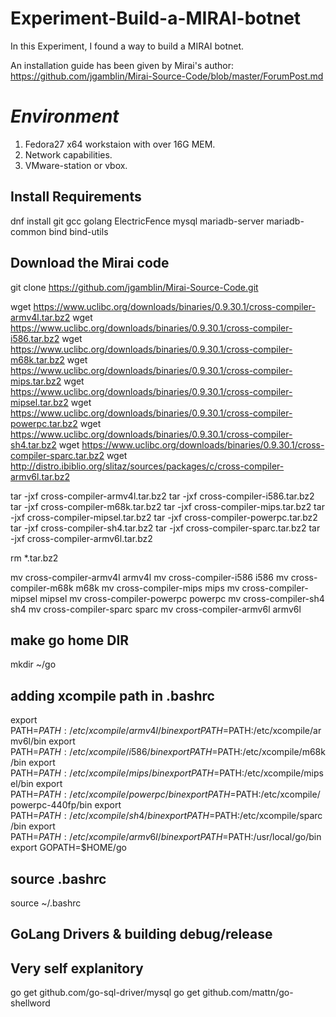 # Experiment-Build-a-MIRAI-botnet
In this Experiment, I found a way to build a MIRAI botnet.

An installation guide has been given by Mirai's author:
https://github.com/jgamblin/Mirai-Source-Code/blob/master/ForumPost.md

# *Environment*
1. Fedora27 x64 workstaion with over 16G MEM.
2. Network capabilities.
3. VMware-station or vbox.

## Install Requirements
dnf install git gcc golang ElectricFence mysql mariadb-server mariadb-common bind bind-utils

## Download the Mirai code
git clone https://github.com/jgamblin/Mirai-Source-Code.git

wget https://www.uclibc.org/downloads/binaries/0.9.30.1/cross-compiler-armv4l.tar.bz2
wget https://www.uclibc.org/downloads/binaries/0.9.30.1/cross-compiler-i586.tar.bz2
wget https://www.uclibc.org/downloads/binaries/0.9.30.1/cross-compiler-m68k.tar.bz2
wget https://www.uclibc.org/downloads/binaries/0.9.30.1/cross-compiler-mips.tar.bz2
wget https://www.uclibc.org/downloads/binaries/0.9.30.1/cross-compiler-mipsel.tar.bz2
wget https://www.uclibc.org/downloads/binaries/0.9.30.1/cross-compiler-powerpc.tar.bz2
wget https://www.uclibc.org/downloads/binaries/0.9.30.1/cross-compiler-sh4.tar.bz2
wget https://www.uclibc.org/downloads/binaries/0.9.30.1/cross-compiler-sparc.tar.bz2
wget http://distro.ibiblio.org/slitaz/sources/packages/c/cross-compiler-armv6l.tar.bz2

tar -jxf cross-compiler-armv4l.tar.bz2
tar -jxf cross-compiler-i586.tar.bz2
tar -jxf cross-compiler-m68k.tar.bz2
tar -jxf cross-compiler-mips.tar.bz2
tar -jxf cross-compiler-mipsel.tar.bz2
tar -jxf cross-compiler-powerpc.tar.bz2
tar -jxf cross-compiler-sh4.tar.bz2
tar -jxf cross-compiler-sparc.tar.bz2
tar -jxf cross-compiler-armv6l.tar.bz2

rm *.tar.bz2

mv cross-compiler-armv4l armv4l
mv cross-compiler-i586 i586
mv cross-compiler-m68k m68k
mv cross-compiler-mips mips
mv cross-compiler-mipsel mipsel
mv cross-compiler-powerpc powerpc
mv cross-compiler-sh4 sh4
mv cross-compiler-sparc sparc
mv cross-compiler-armv6l armv6l

## make go home DIR
mkdir ~/go

## adding xcompile path in .bashrc
export PATH=$PATH:/etc/xcompile/armv4l/bin
export PATH=$PATH:/etc/xcompile/armv6l/bin
export PATH=$PATH:/etc/xcompile/i586/bin
export PATH=$PATH:/etc/xcompile/m68k/bin
export PATH=$PATH:/etc/xcompile/mips/bin
export PATH=$PATH:/etc/xcompile/mipsel/bin
export PATH=$PATH:/etc/xcompile/powerpc/bin
export PATH=$PATH:/etc/xcompile/powerpc-440fp/bin
export PATH=$PATH:/etc/xcompile/sh4/bin
export PATH=$PATH:/etc/xcompile/sparc/bin
export PATH=$PATH:/etc/xcompile/armv6l/bin
export PATH=$PATH:/usr/local/go/bin
export GOPATH=$HOME/go

## source .bashrc
source ~/.bashrc

## GoLang Drivers & building debug/release
## Very self explanitory

go get github.com/go-sql-driver/mysql
go get github.com/mattn/go-shellword
